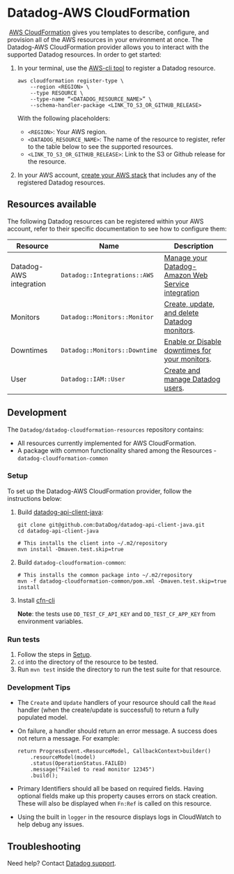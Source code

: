 # Datadog-AWS CloudFormation
​
[AWS CloudFormation](https://docs.aws.amazon.com/AWSCloudFormation/latest/UserGuide/GettingStarted.html) gives you templates to describe, configure, and provision all of the AWS resources in your environment at once. The Datadog-AWS CloudFormation provider allows you to interact with the supported Datadog resources. In order to get started:

1. In your terminal, use the [AWS-cli tool](https://docs.aws.amazon.com/cli/latest/reference/cloudformation/) to register a Datadog resource.

    ```shell
    aws cloudformation register-type \
        --region <REGION> \
        --type RESOURCE \
        --type-name “<DATADOG_RESOURCE_NAME>” \
        --schema-handler-package <LINK_TO_S3_OR_GITHUB_RELEASE>
    ```

    With the following placeholders:
    * `<REGION>`: Your AWS region.
    * `<DATADOG_RESOURCE_NAME>`: The name of the resource to register, refer to the table below to see the supported resources.
    * `<LINK_TO_S3_OR_GITHUB_RELEASE>`: Link to the S3 or Github release for the resource.

2. In your AWS account, [create your AWS stack](https://console.aws.amazon.com/cloudformation/home) that includes any of the registered Datadog resources.

## Resources available

The following Datadog resources can be registered within your AWS account, refer to their specific documentation to see how to configure them:

| Resource                | Name                          | Description                                                                                                                                                    |
|-------------------------|-------------------------------|----------------------------------------------------------------------------------------------------------------------------------------------------------------|
| Datadog-AWS integration | `Datadog::Integrations::AWS`  | [Manage your Datadog-Amazon Web Service integration](https://github.com/DataDog/datadog-cloudformation-resources/tree/master/datadog-integrations-aws-handler) |
| Monitors                | `Datadog::Monitors::Monitor`  | [Create, update, and delete Datadog monitors](https://github.com/DataDog/datadog-cloudformation-resources/tree/master/datadog-monitors-monitor-handler).       |
| ​Downtimes                | `Datadog::Monitors::Downtime` | [Enable or Disable downtimes for your monitors](https://github.com/DataDog/datadog-cloudformation-resources/tree/master/datadog-monitors-downtime-handler).    |
| User                    | `Datadog::IAM::User`          | [ Create and manage Datadog users](https://github.com/DataDog/datadog-cloudformation-resources/tree/master/ddatadog-iam-user-handler).                         |

## Development

The `Datadog/datadog-cloudformation-resources` repository contains:

* All resources currently implemented for AWS CloudFormation.
* A package with common functionality shared among the Resources - `datadog-cloudformation-common`

### Setup

To set up the Datadog-AWS CloudFormation provider, follow the instructions below:

1. Build [datadog-api-client-java](https://github.com/DataDog/datadog-api-client-java):

    ```
    git clone git@github.com:DataDog/datadog-api-client-java.git
    cd datadog-api-client-java

    # This installs the client into ~/.m2/repository
    mvn install -Dmaven.test.skip=true
    ```
2. Build `datadog-cloudformation-common`:
​
    ```
    # This installs the common package into ~/.m2/repository
    mvn -f datadog-cloudformation-common/pom.xml -Dmaven.test.skip=true install
    ```
3. Install [cfn-cli](https://docs.aws.amazon.com/cli/latest/reference/cloudformation/)

    **Note**: the tests use `DD_TEST_CF_API_KEY` and `DD_TEST_CF_APP_KEY` from environment variables.

### Run tests

1. Follow the steps in [Setup](#setup).
2. `cd` into the directory of the resource to be tested.
3.  Run `mvn test` inside the directory to run the test suite for that resource.

### Development Tips

* The `Create` and `Update` handlers of your resource should call the `Read` handler (when the create/update is successful) to return a fully populated model.
* On failure, a handler should return an error message. A success does not return a message. For example:
​
    ```
    return ProgressEvent.<ResourceModel, CallbackContext>builder()
        .resourceModel(model)
        .status(OperationStatus.FAILED)
        .message("Failed to read monitor 12345")
        .build();
    ```

* Primary Identifiers should all be based on required fields. Having optional fields make up this property causes errors on stack creation. These will also be displayed when `Fn:Ref` is called on this resource.
* Using the built in `logger` in the resource displays logs in CloudWatch to help debug any issues.

## Troubleshooting

Need help? Contact [Datadog support](https://docs.datadoghq.com/help/).

